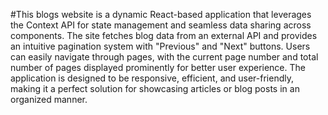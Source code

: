 #This blogs website is a dynamic React-based application that leverages the Context API for state management and seamless data sharing across components. The site fetches blog data from an external API and provides an intuitive pagination system with "Previous" and "Next" buttons. Users can easily navigate through pages, with the current page number and total number of pages displayed prominently for better user experience. The application is designed to be responsive, efficient, and user-friendly, making it a perfect solution for showcasing articles or blog posts in an organized manner.
